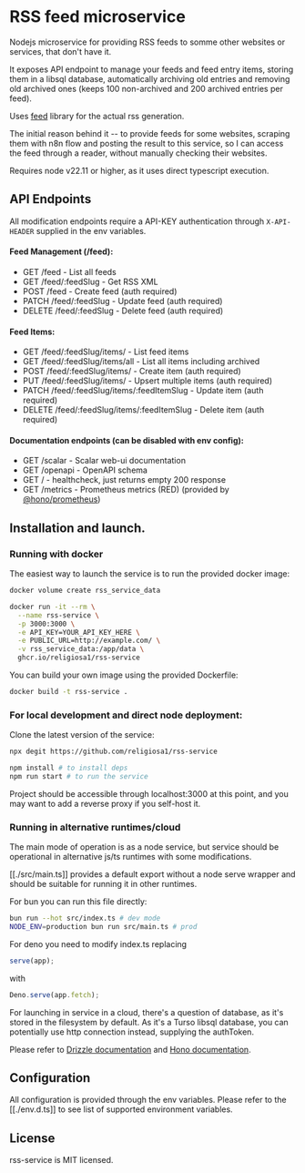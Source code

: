# RSS feed microservice

Nodejs microservice for providing RSS feeds to somme other websites or services,
that don't have it.

It exposes API endpoint to manage your feeds and feed entry items, storing them
in a libsql database, automatically archiving old entries and removing old
archived ones (keeps 100 non-archived and 200 archived entries per feed).

Uses [feed](https://github.com/jpmonette/feed) library for the actual
rss generation.

The initial reason behind it -- to provide feeds for some websites, scraping
them with n8n flow and posting the result to this service, so I can access the
feed through a reader, without manually checking their websites.

Requires node v22.11 or higher, as it uses direct typescript execution.

## API Endpoints

All modification endpoints require a API-KEY authentication through
`X-API-HEADER` supplied in the env variables.

#### Feed Management (/feed):

- GET /feed - List all feeds
- GET /feed/:feedSlug - Get RSS XML
- POST /feed - Create feed (auth required)
- PATCH /feed/:feedSlug - Update feed (auth required)
- DELETE /feed/:feedSlug - Delete feed (auth required)

#### Feed Items:

- GET /feed/:feedSlug/items/ - List feed items
- GET /feed/:feedSlug/items/all - List all items including archived
- POST /feed/:feedSlug/items/ - Create item (auth required)
- PUT /feed/:feedSlug/items/ - Upsert multiple items (auth required)
- PATCH /feed/:feedSlug/items/:feedItemSlug - Update item (auth required)
- DELETE /feed/:feedSlug/items/:feedItemSlug - Delete item (auth required)

#### Documentation endpoints (can be disabled with env config):

- GET /scalar - Scalar web-ui documentation
- GET /openapi - OpenAPI schema
- GET / - healthcheck, just returns empty 200 response
- GET /metrics - Prometheus metrics (RED) (provided by [@hono/prometheus](https://www.npmjs.com/package/@hono/prometheus))

## Installation and launch.

### Running with docker

The easiest way to launch the service is to run the provided docker image:

```sh
docker volume create rss_service_data

docker run -it --rm \
  --name rss-service \
  -p 3000:3000 \
  -e API_KEY=YOUR_API_KEY_HERE \
  -e PUBLIC_URL=http://example.com/ \
  -v rss_service_data:/app/data \
  ghcr.io/religiosa1/rss-service
```

You can build your own image using the provided Dockerfile:

```sh
docker build -t rss-service .
```

### For local development and direct node deployment:

Clone the latest version of the service:

```sh
npx degit https://github.com/religiosa1/rss-service
```

```sh
npm install # to install deps
npm run start # to run the service
```

Project should be accessible through localhost:3000 at this point, and you may
want to add a reverse proxy if you self-host it.

### Running in alternative runtimes/cloud

The main mode of operation is as a node service, but service should be
operational in alternative js/ts runtimes with some modifications.

[[./src/main.ts]] provides a default export without a node serve wrapper and
should be suitable for running it in other runtimes.

For bun you can run this file directly:

```sh
bun run --hot src/index.ts # dev mode
NODE_ENV=production bun run src/main.ts # prod
```

For deno you need to modify index.ts replacing

```ts
serve(app);
```

with

```ts
Deno.serve(app.fetch);
```

For launching in service in a cloud, there's a question of database, as it's
stored in the filesystem by default. As it's a Turso libsql database, you can
potentially use http connection instead, supplying the authToken.

Please refer to
[Drizzle documentation](https://orm.drizzle.team/docs/get-started/d1-new)
and
[Hono documentation](https://hono.dev/docs/getting-started/cloudflare-workers).

## Configuration

All configuration is provided through the env variables. Please refer to the
[[./env.d.ts]] to see list of supported environment variables.

## License

rss-service is MIT licensed.
